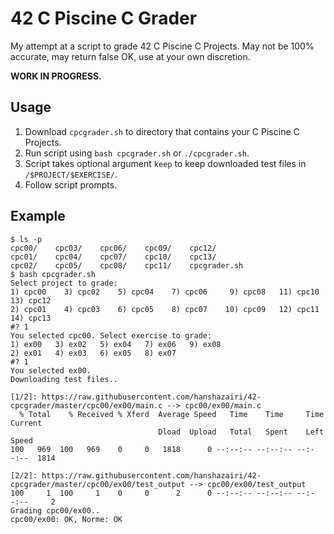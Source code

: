 # 42 C Piscine C Grader

My attempt at a script to grade 42 C Piscine C Projects. May not be 100% accurate, may return false OK, use at your own discretion.

**WORK IN PROGRESS.**

## Usage

1. Download ```cpcgrader.sh``` to directory that contains your C Piscine C Projects.
2. Run script using ```bash cpcgrader.sh``` or ```./cpcgrader.sh```.
3. Script takes optional argument ```keep``` to keep downloaded test files in ```/$PROJECT/$EXERCISE/```.
4. Follow script prompts.

## Example

```
$ ls -p
cpc00/    cpc03/    cpc06/    cpc09/    cpc12/
cpc01/    cpc04/    cpc07/    cpc10/    cpc13/
cpc02/    cpc05/    cpc08/    cpc11/    cpcgrader.sh
$ bash cpcgrader.sh
Select project to grade:
1) cpc00    3) cpc02    5) cpc04    7) cpc06     9) cpc08   11) cpc10   13) cpc12
2) cpc01    4) cpc03    6) cpc05    8) cpc07    10) cpc09   12) cpc11   14) cpc13
#? 1
You selected cpc00. Select exercise to grade:
1) ex00   3) ex02   5) ex04   7) ex06   9) ex08
2) ex01   4) ex03   6) ex05   8) ex07
#? 1
You selected ex00.
Downloading test files..

[1/2]: https://raw.githubusercontent.com/hanshazairi/42-cpcgrader/master/cpc00/ex00/main.c --> cpc00/ex00/main.c
  % Total    % Received % Xferd  Average Speed   Time    Time     Time  Current
                                 Dload  Upload   Total   Spent    Left  Speed
100   969  100   969    0     0   1818      0 --:--:-- --:--:-- --:--:--  1814

[2/2]: https://raw.githubusercontent.com/hanshazairi/42-cpcgrader/master/cpc00/ex00/test_output --> cpc00/ex00/test_output
100     1  100     1    0     0      2      0 --:--:-- --:--:-- --:--:--     2
Grading cpc00/ex00..
cpc00/ex00: OK, Norme: OK
```
